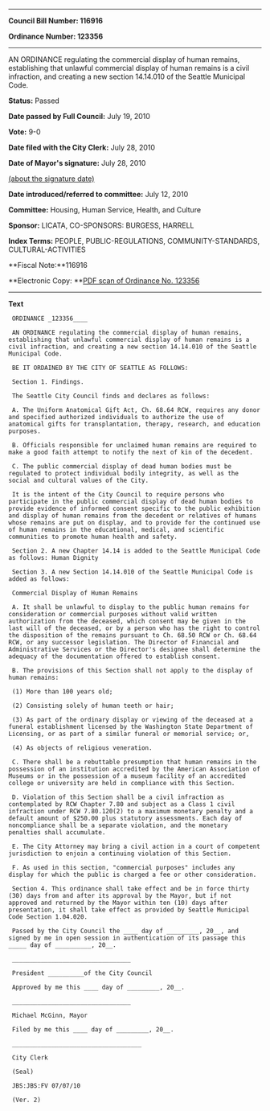 

********

**Council Bill Number: 116916**
   
**Ordinance Number: 123356**
********

 AN ORDINANCE regulating the commercial display of human remains, establishing that unlawful commercial display of human remains is a civil infraction, and creating a new section 14.14.010 of the Seattle Municipal Code.

**Status:** Passed
   
**Date passed by Full Council:** July 19, 2010
   
**Vote:** 9-0
   
**Date filed with the City Clerk:** July 28, 2010
   
**Date of Mayor's signature:** July 28, 2010
   
[(about the signature date)](/~public/approvaldate.htm)
   
   
   
**Date introduced/referred to committee:** July 12, 2010
   
**Committee:** Housing, Human Service, Health, and Culture
   
**Sponsor:** LICATA, CO-SPONSORS: BURGESS, HARRELL
   
   
**Index Terms:** PEOPLE, PUBLIC-REGULATIONS, COMMUNITY-STANDARDS, CULTURAL-ACTIVITIES

**Fiscal Note:**116916

**Electronic Copy: **[PDF scan of Ordinance No. 123356](/~archives/Ordinances/Ord_123356.pdf)

********

**Text**
   
```
 ORDINANCE _123356____

 AN ORDINANCE regulating the commercial display of human remains, establishing that unlawful commercial display of human remains is a civil infraction, and creating a new section 14.14.010 of the Seattle Municipal Code.

 BE IT ORDAINED BY THE CITY OF SEATTLE AS FOLLOWS:

 Section 1. Findings.

 The Seattle City Council finds and declares as follows:

 A. The Uniform Anatomical Gift Act, Ch. 68.64 RCW, requires any donor and specified authorized individuals to authorize the use of anatomical gifts for transplantation, therapy, research, and education purposes.

 B. Officials responsible for unclaimed human remains are required to make a good faith attempt to notify the next of kin of the decedent.

 C. The public commercial display of dead human bodies must be regulated to protect individual bodily integrity, as well as the social and cultural values of the City.

 It is the intent of the City Council to require persons who participate in the public commercial display of dead human bodies to provide evidence of informed consent specific to the public exhibition and display of human remains from the decedent or relatives of humans whose remains are put on display, and to provide for the continued use of human remains in the educational, medical, and scientific communities to promote human health and safety.

 Section 2. A new Chapter 14.14 is added to the Seattle Municipal Code as follows: Human Dignity

 Section 3. A new Section 14.14.010 of the Seattle Municipal Code is added as follows:

 Commercial Display of Human Remains

 A. It shall be unlawful to display to the public human remains for consideration or commercial purposes without valid written authorization from the deceased, which consent may be given in the last will of the deceased, or by a person who has the right to control the disposition of the remains pursuant to Ch. 68.50 RCW or Ch. 68.64 RCW, or any successor legislation. The Director of Financial and Administrative Services or the Director's designee shall determine the adequacy of the documentation offered to establish consent.

 B. The provisions of this Section shall not apply to the display of human remains:

 (1) More than 100 years old;

 (2) Consisting solely of human teeth or hair;

 (3) As part of the ordinary display or viewing of the deceased at a funeral establishment licensed by the Washington State Department of Licensing, or as part of a similar funeral or memorial service; or,

 (4) As objects of religious veneration.

 C. There shall be a rebuttable presumption that human remains in the possession of an institution accredited by the American Association of Museums or in the possession of a museum facility of an accredited college or university are held in compliance with this Section.

 D. Violation of this Section shall be a civil infraction as contemplated by RCW Chapter 7.80 and subject as a Class 1 civil infraction under RCW 7.80.120(2) to a maximum monetary penalty and a default amount of $250.00 plus statutory assessments. Each day of noncompliance shall be a separate violation, and the monetary penalties shall accumulate.

 E. The City Attorney may bring a civil action in a court of competent jurisdiction to enjoin a continuing violation of this Section.

 F. As used in this section, "commercial purposes" includes any display for which the public is charged a fee or other consideration.

 Section 4. This ordinance shall take effect and be in force thirty (30) days from and after its approval by the Mayor, but if not approved and returned by the Mayor within ten (10) days after presentation, it shall take effect as provided by Seattle Municipal Code Section 1.04.020.

 Passed by the City Council the ____ day of _________, 20__, and signed by me in open session in authentication of its passage this _____ day of __________, 20__.

 _________________________________

 President __________of the City Council

 Approved by me this ____ day of _________, 20__.

 _________________________________

 Michael McGinn, Mayor

 Filed by me this ____ day of _________, 20__.

 ____________________________________

 City Clerk

 (Seal)

 JBS:JBS:FV 07/07/10

 (Ver. 2)

```
